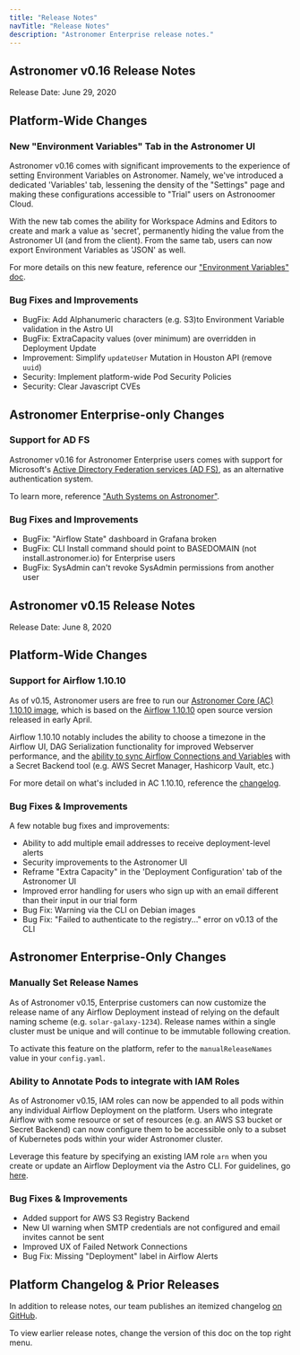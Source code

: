 ```yaml
---
title: "Release Notes"
navTitle: "Release Notes"
description: "Astronomer Enterprise release notes."
---
```


## Astronomer v0.16 Release Notes

Release Date: June 29, 2020

## Platform-Wide Changes

### New "Environment Variables" Tab in the Astronomer UI

Astronomer v0.16 comes with significant improvements to the experience of setting Environment Variables on Astronomer. Namely, we've introduced a dedicated 'Variables' tab, lessening the density of the "Settings" page and making these configurations accessible to "Trial" users on Astronoomer Cloud.

With the new tab comes the ability for Workspace Admins and Editors to create and mark a value as 'secret', permanently hiding the value from the Astronomer UI (and from the client). From the same tab, users can now export Environment Variables as 'JSON' as well.

For more details on this new feature, reference our ["Environment Variables" doc](/docs/enterprise/v0.13/deploy/environment-variables/).

### Bug Fixes and Improvements

- BugFix: Add Alphanumeric characters (e.g. S3)to Environment Variable validation in the Astro UI
- BugFix: ExtraCapacity values (over minimum) are overridden in Deployment Update
- Improvement: Simplify `updateUser` Mutation in Houston API (remove `uuid`)
- Security: Implement platform-wide Pod Security Policies
- Security: Clear Javascript CVEs

## Astronomer Enterprise-only Changes

### Support for AD FS

Astronomer v0.16 for Astronomer Enterprise users comes with support for Microsoft's [Active Directory Federation services (AD FS)](https://docs.microsoft.com/en-us/windows-server/identity/active-directory-federation-services), as an alternative authentication system.

To learn more, reference ["Auth Systems on Astronomer"](/docs/enterprise/v0.13/manage-astronomer/integrate-auth-system/).

### Bug Fixes and Improvements

- BugFix: "Airflow State" dashboard in Grafana broken
- BugFix: CLI Install command should point to BASEDOMAIN (not install.astronomer.io) for Enterprise users
- BugFix: SysAdmin can't revoke SysAdmin permissions from another user

## Astronomer v0.15 Release Notes

Release Date: June 8, 2020

## Platform-Wide Changes

### Support for Airflow 1.10.10

As of v0.15, Astronomer users are free to run our [Astronomer Core (AC) 1.10.10 image](/downloads/ac/v1-10-10/), which is based on the [Airflow 1.10.10](https://airflow.apache.org/blog/airflow-1.10.10/) open source version released in early April.

Airflow 1.10.10 notably includes the ability to choose a timezone in the Airflow UI, DAG Serialization functionality for improved Webserver performance, and the [ability to sync Airflow Connections and Variables](https://forum.astronomer.io/t/aws-parameter-store-as-secrets-backend-airflow-1-10-10/606) with a Secret Backend tool (e.g. AWS Secret Manager, Hashicorp Vault, etc.)

For more detail on what's included in AC 1.10.10, reference the [changelog](https://github.com/astronomer/core/blob/master/1.10.10/CHANGELOG.md).

### Bug Fixes & Improvements

A few notable bug fixes and improvements:

* Ability to add multiple email addresses to receive deployment-level alerts
* Security improvements to the Astronomer UI
* Reframe "Extra Capacity" in the 'Deployment Configuration' tab of the Astronomer UI
* Improved error handling for users who sign up with an email different than their input in our trial form
* Bug Fix: Warning via the CLI on Debian images
* Bug Fix: "Failed to authenticate to the registry..." error on v0.13 of the CLI

## Astronomer Enterprise-Only Changes

### Manually Set Release Names

As of Astronomer v0.15, Enterprise customers can now customize the release name of any Airflow Deployment instead of relying on the default naming scheme (e.g. `solar-galaxy-1234`). Release names within a single cluster must be unique and will continue to be immutable following creation.

To activate this feature on the platform, refer to the `manualReleaseNames` value in your `config.yaml`.

### Ability to Annotate Pods to integrate with IAM Roles

As of Astronomer v0.15, IAM roles can now be appended to all pods within any individual Airflow Deployment on the platform. Users who integrate Airflow with some resource or set of resources (e.g. an AWS S3 bucket or Secret Backend) can now configure them to be accessible only to a subset of Kubernetes pods within your wider Astronomer cluster.

Leverage this feature by specifying an existing IAM role `arn` when you create or update an Airflow Deployment via the Astro CLI. For guidelines, go [here](https://forum.astronomer.io/t/can-i-integrate-iam-roles-with-astronomer/649).

### Bug Fixes & Improvements

* Added support for AWS S3 Registry Backend
* New UI warning when SMTP credentials are not configured and email invites cannot be sent
* Improved UX of Failed Network Connections
* Bug Fix: Missing "Deployment" label in Airflow Alerts

## Platform Changelog & Prior Releases

In addition to release notes, our team publishes an itemized changelog [on GitHub](https://github.com/astronomer/astronomer/blob/master/CHANGELOG.md).

To view earlier release notes, change the version of this doc on the top right menu.
